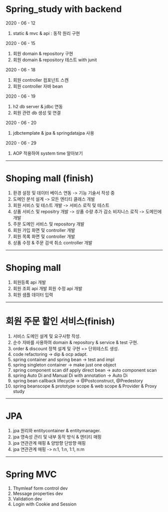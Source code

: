 # Spring_study with backend


2020 - 06 - 12

1. static & mvc & api : 동작 원리 구현

2020 - 06 - 15 

1. 회원 domain & repository 구현
2. 회원 domain & repository 테스트 with junit


2020 - 06 - 18

1. 회원 controller 컴포넌트 스캔     
2. 회원 controller 자바 bean 


2020 - 06 - 19

1. h2 db server & jdbc 연동     
2. 회원 관련 db 생성 및 연결    

2020 - 06 - 20

1. jdbctemplate & jpa & springdatajpa 사용

2020 - 06 - 29     

1. AOP 적용하여 system time 알아보기

------------------------

# Shoping mall (finish)

1. 환경 설정 및 데이터 베이스 연동 -> 기능 기술서 작성 중
2. 도메인 분석 설계 -> 모든 엔티티 클래스 개발         
3. 회원 서비스 및 테스트 개발 -> 서비스 로직 및 테스트
4. 상품 서비스 및 repositry 개발 -> 상품 수량 추가 감소 비지니스 로직 -> 도메인에 개발
5. 주문 도메인 서비스 및 repository 개발
6. 회원 가입 화면 및 controller 개발
7. 회원 목록 화면 및 controller 개발
8. 상품 수정 & 주문 검색 취소 controller 개발

------------------------
# Shoping mall

1. 회원등록 api 개발
2. 회원 조회 api 개발 회원 수정 api 개발
3. 회원 샘플 데이터 입력

------------------------

# 회원 주문 할인 서비스(finish)

1. 서비스 도메인 설계 및 요구사항 작성.     
2. 순수 자바를 사용하여 domain & repository & service & test 구현.     
3. order & discount 정책 설계 및 구현 => 단위테스트 생성.    
4. code refactoring -> dip & ocp adapt.     
5. spring container and spring bean -> test and impl
6. spring singleton container -> make just one object
7. spring component scan dif apply direct bean -> auto component scan
8. spring Auto Di and Manual Di with annotation -> Auto Di
9. spring bean callback lifecycle -> @Postconstruct, @Predestory
10. spring beanscope & prototype scope & web scope & Provider & Proxy study

------------------------

# JPA

1. jpa 원리와 entitycontainer & entitymanager.     
2. jpa 영속성 관리 및 내부 동작 방식 & 엔티티 매핑
3. jpa 연관관계 매핑 & 양방향 단방향 매핑
4. jpa 연관관계 매핑 -> n:1, 1:n, 1:1, n:m

------------------------

# Spring MVC

1. Thymleaf form control dev
2. Message properties dev
3. Validation dev
4. Login with Cookie and Session

